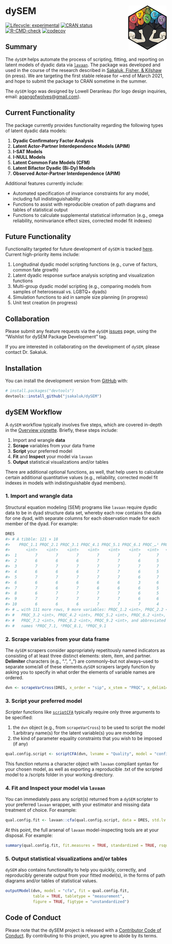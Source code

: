 
<!-- README.md is generated from README.Rmd. Please edit that file -->

# dySEM <a href="https://jsakaluk.github.io/dySEM/"><img src="man/figures/logo.png" align="right" height="138" /></a>

<!-- badges: start -->

[![Lifecycle:
experimental](https://img.shields.io/badge/lifecycle-maturing-blue.svg)](https://www.tidyverse.org/lifecycle/#maturing)
[![CRAN
status](https://www.r-pkg.org/badges/version/dySEM)](https://CRAN.R-project.org/package=dySEM)
[![R-CMD-check](https://github.com/jsakaluk/dySEM/actions/workflows/R-CMD-check.yaml/badge.svg)](https://github.com/jsakaluk/dySEM/actions/workflows/R-CMD-check.yaml)
[![codecov](https://codecov.io/gh/jsakaluk/dySEM/branch/master/graph/badge.svg?token=FFPNR3GOOB)](https://codecov.io/gh/jsakaluk/dySEM)
<!-- badges: end -->

## Summary

The `dySEM` helps automate the process of scripting, fitting, and
reporting on latent models of dyadic data via
[`lavaan`](http://lavaan.ugent.be). The package was developed and used
in the course of the research described in [Sakaluk, Fisher, &
Kilshaw](https://psyarxiv.com/9vcnz/) (in press). We are targeting the
first stable release for \~end of March 2021, and hope to submit the
package to CRAN sometime in the summer.

The `dySEM` logo was designed by Lowell Deranleau (for logo design
inquiries, email: <agangofwolves@gmail.com>).

## Current Functionality

The package currently provides functionality regarding the following
types of latent dyadic data models:

1.  **Dyadic Confirmatory Factor Analysis**
2.  **Latent Actor-Partner Interdependence Models (APIM)**
3.  **I-SAT Models**
4.  **I-NULL Models**
5.  **Latent Common Fate Models (CFM)**
6.  **Latent Bifactor Dyadic (Bi-Dy) Models**
7.  **Observed Actor-Partner Interdependence (APIM)**

Additional features currently include:

- Automated specification of invariance constraints for any model,
  including full indistinguishability
- Functions to assist with reproducible creation of path diagrams and
  tables of statistical output
- Functions to calculate supplemental statistical information (e.g.,
  omega reliability, noninvariance effect sizes, corrected model fit
  indexes)

## Future Functionality

Functionality targeted for future development of `dySEM` is tracked
[here](https://github.com/jsakaluk/dySEM/projects/1). Current
high-priority items include:

1.  Longitudinal dyadic model scripting functions (e.g., curve of
    factors, common fate growth)
2.  Latent dyadic response surface analysis scripting and visualization
    functions
3.  Multi-group dyadic model scripting (e.g., comparing models from
    samples of heterosexual vs. LGBTQ+ dyads)
4.  Simulation functions to aid in sample size planning (in progress)
5.  Unit test creation (in progress)

## Collaboration

Please submit any feature requests via the `dySEM`
[issues](https://github.com/jsakaluk/dySEM/issues) page, using the
“Wishlist for dySEM Package Development” tag.

If you are interested in collaborating on the development of `dySEM`,
please contact Dr. Sakaluk.

## Installation

You can install the development version from
[GitHub](https://github.com/) with:

``` r
# install.packages("devtools")
devtools::install_github("jsakaluk/dySEM")
```

## dySEM Workflow

A `dySEM` workflow typically involves five steps, which are covered
in-depth in the [Overview
vignette](https://jsakaluk.github.io/dySEM/articles/dySEM.html).
Briefly, these steps include:

1.  Import and wrangle **data**
2.  **Scrape** variables from your data frame
3.  **Script** your preferred model
4.  **Fit** and **Inspect** your model via `lavaan`
5.  **Output** statistical visualizations and/or tables

There are additional optional functions, as well, that help users to
calculate certain additional quantitative values (e.g., reliability,
corrected model fit indexes in models with indistinguishable dyad
members).

### 1. Import and wrangle **data**

Structural equation modeling (SEM) programs like `lavaan` require dyadic
data to be in dyad structure data set, whereby each row contains the
data for one dyad, with separate columns for each observation made for
each member of the dyad. For example:

``` r
DRES
#> # A tibble: 121 × 18
#>    PRQC_1.1 PRQC_2.1 PRQC_3.1 PRQC_4.1 PRQC_5.1 PRQC_6.1 PRQC_…¹ PRQC_…² PRQC_…³
#>       <int>    <int>    <int>    <int>    <int>    <int>   <int>   <int>   <int>
#>  1        7        7        7        7        7        7       7       5       5
#>  2        6        6        6        7        7        6       5       5       5
#>  3        7        7        7        7        7        7       7       6       5
#>  4        6        6        6        7        7        6       5       6       6
#>  5        7        7        7        7        7        6       7       6       6
#>  6        6        6        6        6        6        3       6       5       5
#>  7        7        6        7        6        6        6       5       6       6
#>  8        6        7        7        7        7        6       5       6       6
#>  9        7        7        7        7        7        6       6       6       6
#> 10        6        6        6        7        7        7       4       4       4
#> # … with 111 more rows, 9 more variables: PRQC_1.2 <int>, PRQC_2.2 <int>,
#> #   PRQC_3.2 <int>, PRQC_4.2 <int>, PRQC_5.2 <int>, PRQC_6.2 <int>,
#> #   PRQC_7.2 <int>, PRQC_8.2 <int>, PRQC_9.2 <int>, and abbreviated variable
#> #   names ¹​PRQC_7.1, ²​PRQC_8.1, ³​PRQC_9.1
```

### 2. **Scrape** variables from your data frame

The `dySEM` scrapers consider appropriately repetitously named
indicators as consisting of at least three distinct elements: stem,
item, and partner. **Delimiter** characters (e.g., “.”, “\_“) are
commonly–but not always–used to separate some/all of these
elements.`dySEM` scrapers largely function by asking you to specify in
what order the elements of variable names are ordered.

``` r
dvn <- scrapeVarCross(DRES, x_order = "sip", x_stem = "PRQC", x_delim1="_",x_delim2=".",  distinguish_1="1", distinguish_2="2")
```

### 3. **Script** your preferred model

*Scripter* functions like
[`scriptCFA`](https://github.com/jsakaluk/dySEM/blob/master/R/scriptCFA.R)
typically require only three arguments to be specified:

1.  the `dvn` object (e.g., from `scrapeVarCross`) to be used to script
    the model 1.arbitrary name(s) for the latent variable(s) you are
    modeling
2.  the kind of parameter equality constraints that you wish to be
    imposed (if any)

``` r
qual.config.script <- scriptCFA(dvn, lvname = "Quality", model = "configural")
```

This function returns a character object with `lavaan` compliant syntax
for your chosen model, as well as exporting a reproducible .txt of the
scripted model to a /scripts folder in your working directory.

### 4. **Fit** and **Inspect** your model via `lavaan`

You can immediately pass any script(s) returned from a `dySEM` scripter
to your preferred `lavaan` wrapper, with your estimator and missing data
treatment of choice. For example:

``` r
qual.config.fit <- lavaan::cfa(qual.config.script, data = DRES, std.lv = FALSE, auto.fix.first= FALSE, meanstructure = TRUE)
```

At this point, the full arsenal of `lavaan` model-inspecting tools are
at your disposal. For example:

``` r
summary(qual.config.fit, fit.measures = TRUE, standardized = TRUE, rsquare = TRUE)
```

### 5. **Output** statistical visualizations and/or tables

`dySEM` also contains functionality to help you quickly, correctly, and
reproducibly generate output from your fitted model(s), in the forms of
path diagrams and/or tables of statistical values.

``` r
outputModel(dvn, model = "cfa", fit = qual.config.fit, 
            table = TRUE, tabletype = "measurement", 
            figure = TRUE, figtype = "unstandardized")
```

## Code of Conduct

Please note that the dySEM project is released with a [Contributor Code
of Conduct](https://jsakaluk.github.io/dySEM/CODE_OF_CONDUCT.html). By
contributing to this project, you agree to abide by its terms.
